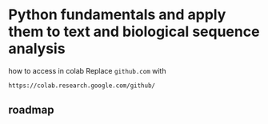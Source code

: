 # Python fundamentals and apply them to text and biological sequence analysis

how to access in colab
Replace `github.com` with

`https://colab.research.google.com/github/`

## roadmap
